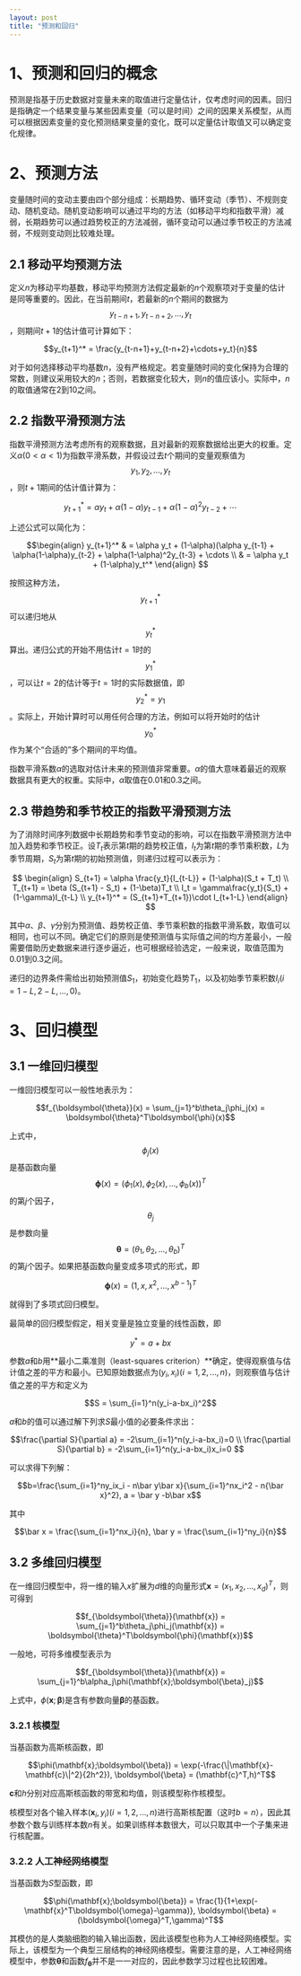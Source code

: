 ```yaml
---
layout: post
title: "预测和回归" 
---
```

# 1、预测和回归的概念

预测是指基于历史数据对变量未来的取值进行定量估计，仅考虑时间的因素。回归是指确定一个结果变量与某些因素变量（可以是时间）之间的因果关系模型，从而可以根据因素变量的变化预测结果变量的变化，既可以定量估计取值又可以确定变化规律。

# 2、预测方法

变量随时间的变动主要由四个部分组成：长期趋势、循环变动（季节）、不规则变动、随机变动。随机变动影响可以通过平均的方法（如移动平均和指数平滑）减弱，长期趋势可以通过趋势校正的方法减弱，循环变动可以通过季节校正的方法减弱，不规则变动则比较难处理。

## 2.1 移动平均预测方法

定义$n$为移动平均基数，移动平均预测方法假定最新的$n$个观察项对于变量的估计是同等重要的。因此，在当前期间$t$，若最新的$n$个期间的数据为$$y_{t-n+1},y_{t-n+2},...,y_t$$，则期间$t+1$的估计值可计算如下：

$$y_{t+1}^* = \frac{y_{t-n+1}+y_{t-n+2}+\cdots+y_t}{n}$$

对于如何选择移动平均基数$n$，没有严格规定。若变量随时间的变化保持为合理的常数，则建议采用较大的$n$；否则，若数据变化较大，则$n$的值应该小。实际中，$n$的取值通常在2到10之间。

## 2.2 指数平滑预测方法

指数平滑预测方法考虑所有的观察数据，且对最新的观察数据给出更大的权重。定义$\alpha (0 < \alpha < 1)$为指数平滑系数，并假设过去$t$个期间的变量观察值为$$y_1,y_2,...,y_t$$，则$t+1$期间的估计值计算为：

$$y_{t+1}^* = \alpha y_t + \alpha(1-\alpha)y_{t-1} + \alpha(1-\alpha)^2y_{t-2} + \cdots $$

上述公式可以简化为：

$$\begin{align} y_{t+1}^* & = \alpha y_t + (1-\alpha)(\alpha y_{t-1} + \alpha(1-\alpha)y_{t-2} + \alpha(1-\alpha)^2y_{t-3} + \cdots \\
& = \alpha y_t + (1-\alpha)y_t^*
\end{align}
$$

按照这种方法，$$y_{t+1}^*$$可以递归地从$$y_t^*$$算出。递归公式的开始不用估计$t=1$时的$$y_1^*$$，可以让$t=2$的估计等于$t=1$时的实际数据值，即$$y_2^* = y_1$$。实际上，开始计算时可以用任何合理的方法，例如可以将开始时的估计$$y_0^*$$作为某个“合适的”多个期间的平均值。

指数平滑系数$\alpha$的选取对估计未来的预测值非常重要。$\alpha$的值大意味着最近的观察数据具有更大的权重。实际中，$\alpha$取值在0.01和0.3之间。

## 2.3 带趋势和季节校正的指数平滑预测方法

为了消除时间序列数据中长期趋势和季节变动的影响，可以在指数平滑预测方法中加入趋势和季节校正。设$T_t$表示第$t$期的趋势校正值，$I_t$为第$t$期的季节乘积数，$L$为季节周期，$S_t$为第$t$期的初始预测值，则递归过程可以表示为：

$$
\begin{align}
S_{t+1} = \alpha \frac{y_t}{I_{t-L}} + (1-\alpha)(S_t + T_t) \\
T_{t+1} = \beta (S_{t+1} - S_t) + (1-\beta)T_t \\
I_t = \gamma\frac{y_t}{S_t} + (1-\gamma)I_{t-L} \\
y_{t+1}^* = (S_{t+1}+T_{t+1})\cdot I_{t+1-L}
\end{align}
$$

其中$\alpha$、$\beta$、$\gamma$分别为预测值、趋势校正值、季节乘积数的指数平滑系数，取值可以相同，也可以不同。确定它们的原则是使预测值与实际值之间的均方差最小，一般需要借助历史数据来进行逐步逼近，也可根据经验选定，一般来说，取值范围为0.01到0.3之间。

递归的边界条件需给出初始预测值$S_1$，初始变化趋势$T_1$，以及初始季节乘积数$I_i(i=1-L,2-L,...,0)$。


# 3、回归模型

## 3.1 一维回归模型

一维回归模型可以一般性地表示为：

$$f_{\boldsymbol{\theta}}(x) = \sum_{j=1}^b\theta_j\phi_j(x) = \boldsymbol{\theta}^T\boldsymbol{\phi}(x)$$

上式中，$$\phi_j(x)$$是基函数向量$$\boldsymbol{\phi}(x) = (\phi_1(x),\phi_2(x),...,\phi_b(x))^T$$的第$j$个因子，$$\theta_j$$是参数向量$$\boldsymbol{\theta} = (\theta_1,\theta_2,...,\theta_b)^T$$的第$j$个因子。如果把基函数向量变成多项式的形式，即

$$\boldsymbol{\phi}(x) = (1,x,x^2,...,x^{b-1})^T$$

就得到了多项式回归模型。

最简单的回归模型假定，相关变量是独立变量的线性函数，即

$$y^* = a + bx$$

参数$a$和$b$用**最小二乘准则（least-squares criterion）**确定，使得观察值与估计值之差的平方和最小。已知原始数据点为$(y_i,x_i)(i=1,2,...,n)$，则观察值与估计值之差的平方和定义为

$$S = \sum_{i=1}^n(y_i-a-bx_i)^2$$

$a$和$b$的值可以通过解下列求$S$最小值的必要条件求出：

$$\frac{\partial S}{\partial a} = -2\sum_{i=1}^n(y_i-a-bx_i)=0 \\
\frac{\partial S}{\partial b} = -2\sum_{i=1}^n(y_i-a-bx_i)x_i=0
$$

可以求得下列解：

$$b=\frac{\sum_{i=1}^ny_ix_i - n\bar y\bar x}{\sum_{i=1}^nx_i^2 - n{\bar x}^2}, a = \bar y -b\bar x$$

其中

$$\bar x = \frac{\sum_{i=1}^nx_i}{n}, \bar y = \frac{\sum_{i=1}^ny_i}{n}$$


## 3.2 多维回归模型

在一维回归模型中，将一维的输入$x$扩展为$d$维的向量形式$\mathbf{x} = (x_1,x_2,...,x_d)^T$，则可得到

$$f_{\boldsymbol{\theta}}(\mathbf{x}) = \sum_{j=1}^b\theta_j\phi_j(\mathbf{x}) = \boldsymbol{\theta}^T\boldsymbol{\phi}(\mathbf{x})$$

一般地，可将多维模型表示为

$$f_{\boldsymbol{\theta}}(\mathbf{x}) = \sum_{j=1}^b\alpha_j\phi(\mathbf{x};\boldsymbol{\beta}_j)$$

上式中，$\phi(\mathbf{x};\boldsymbol{\beta})$是含有参数向量$\boldsymbol{\beta}$的基函数。

### 3.2.1 核模型

当基函数为高斯核函数，即

$$\phi(\mathbf{x};\boldsymbol{\beta}) = \exp(-\frac{\|\mathbf{x}-\mathbf{c}\|^2}{2h^2}), \boldsymbol{\beta} = (\mathbf{c}^T,h)^T$$

$\mathbf{c}$和$h$分别对应高斯核函数的带宽和均值，则该模型称作核模型。

核模型对各个输入样本$(\mathbf{x}_i,y_i) (i=1,2,...,n)$进行高斯核配置（这时$b=n$），因此其参数个数与训练样本数$n$有关。如果训练样本数很大，可以只取其中一个子集来进行核配置。


### 3.2.2 人工神经网络模型

当基函数为$S$型函数，即

$$\phi(\mathbf{x};\boldsymbol{\beta}) = \frac{1}{1+\exp(-\mathbf{x}^T\boldsymbol{\omega}-\gamma)}, \boldsymbol{\beta} = (\boldsymbol{\omega}^T,\gamma)^T$$

其模仿的是人类脑细胞的输入输出函数，因此该模型也称为人工神经网络模型。实际上，该模型为一个典型三层结构的神经网络模型。需要注意的是，人工神经网络模型中，参数$\boldsymbol{\theta}$和函数$f_\boldsymbol{\theta}$并不是一一对应的，因此参数学习过程也比较困难。
